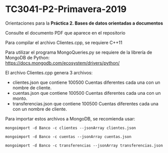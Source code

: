 # TC3041-P2-Primavera-2019

Orientaciones para la **Práctica 2. Bases de datos orientadas a documentos**

Consulte el documento PDF que aparece en el repositorio


Para compilar el archivo Clientes.cpp, se requiere C++11

Para utilizar el programa MongoQueries.py se requiere de la librería de MongoDB de Python: https://docs.mongodb.com/ecosystem/drivers/python/

El archivo Clientes.cpp genera 3 archivos:

* clientes.json que contiene 100500 Cuentas diferentes cada una con un nombre de cliente.
* cuentas.json que contiene 100500 Cuentas diferentes cada una con un monto.
* transferencias.json que contiene 100500 Cuentas diferentes cada una con un nombre de cliente.

Para importar estos archivos a MongoDB, se recomienda usar: 

    mongoimport -d Banco -c clientes --jsonArray clientes.json

    mongoimport -d Banco -c cuentas --jsonArray cuentas.json

    mongoimport -d Banco -c transferencias --jsonArray transferencias.json
